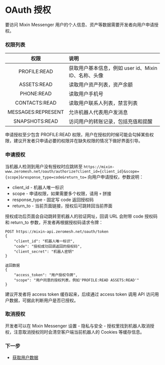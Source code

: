 # OAuth 授权

要访问 Mixin Messenger 用户的个人信息、资产等数据需要开发者向用户申请授权。

### 权限列表

| 权限                 | 说明                                 |
|:------------------:|:----------------------------------|
| PROFILE:READ       | 获取用户基本信息，例如 user id、Mixin ID、名称、头像 |
| ASSETS:READ        | 读取用户资产列表，资产余额                      |
| PHONE:READ         | 读取用户手机号                            |
| CONTACTS:READ      | 读取用户联系人列表，禁言列表                     |
| MESSAGES:REPRESENT | 允许机器人代表用户发消息                       |
| SNAPSHOTS:READ     | 访问用户的转账记录，包括充值和提醒                  |

申请授权至少包含 PROFILE:READ 权限，用户在授权的时候可能会勾掉某些权限，建议开发者只申请必要的权限并在缺失权限的情况下做好界面引导。

### 申请授权

当机器人检测到用户没有授权时应跳转至 `https://mixin-www.zeromesh.net/oauth/authorize?client_id={client_id}&scope={scope}&response_type=code&return_to=` 向用户申请授权，参数说明：

- client_id - 机器人唯一标识
- scope - 申请权限，如果需要多个权限，请用 `+` 拼接
- response_type - 固定写 code 返回授权码
- return_to - 当前页面链接，授权后可跳转回当前界面

授权成功后页面会自动跳转至机器人的验证网址，回调 URL 会附带 code 授权码和 return_to 参数，开发者再根据授权码请求令牌：

```
POST https://mixin-api.zeromesh.net/oauth/token
{
    "client_id": "机器人唯一标识",
    "code": "授权成功回调返回的授权码",
    "client_secret": "机器人密钥"
}

返回数据
{
    "access_token": "用户授权令牌",
    "scope": "用户同意的授权列表，例如'PROFILE:READ ASSETS:READ'"
}
```

建议开发者将 access token 缓存起来，后续通过 access token 调用 API 访问用户数据，可据此判断用户是否已授权。

### 取消授权

开发者可以在 Mixin Messenger 设置 - 隐私与安全 - 授权里找到机器人取消授权，注意取消授权同时会清空客户端当前机器人的 Cookies 等缓存信息。

### 下一步

- [获取用户数据](./api)